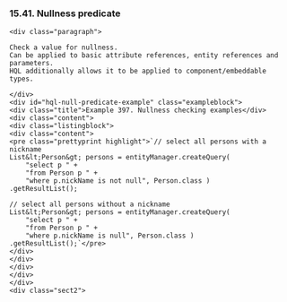 ### 15.41. Nullness predicate

    <div class="paragraph">

    Check a value for nullness.
    Can be applied to basic attribute references, entity references and parameters.
    HQL additionally allows it to be applied to component/embeddable types.

    </div>
    <div id="hql-null-predicate-example" class="exampleblock">
    <div class="title">Example 397. Nullness checking examples</div>
    <div class="content">
    <div class="listingblock">
    <div class="content">
    <pre class="prettyprint highlight">`// select all persons with a nickname
    List&lt;Person&gt; persons = entityManager.createQuery(
        "select p " +
        "from Person p " +
        "where p.nickName is not null", Person.class )
    .getResultList();

    // select all persons without a nickname
    List&lt;Person&gt; persons = entityManager.createQuery(
        "select p " +
        "from Person p " +
        "where p.nickName is null", Person.class )
    .getResultList();`</pre>
    </div>
    </div>
    </div>
    </div>
    </div>
    <div class="sect2">